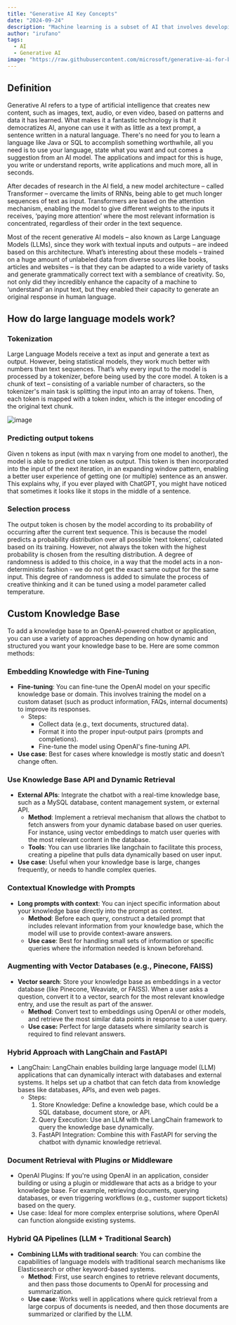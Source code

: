 ```yaml
---
title: "Generative AI Key Concepts"
date: "2024-09-24"
description: "Machine learning is a subset of AI that involves developing algorithms that allow computers to learn from & make predictions or decisions based on data."
author: "irufano"
tags:
  - AI
  - Generative AI
image: "https://raw.githubusercontent.com/microsoft/generative-ai-for-beginners/main/01-introduction-to-genai/images/AI-diagram.png"
---
```


## Definition

Generative AI refers to a type of artificial intelligence that creates new content, such as images, text, audio, or even video, based on patterns and data it has learned. What makes it a fantastic technology is that it democratizes AI, anyone can use it with as little as a text prompt, a sentence written in a natural language. There's no need for you to learn a language like Java or SQL to accomplish something worthwhile, all you need is to use your language, state what you want and out comes a suggestion from an AI model. The applications and impact for this is huge, you write or understand reports, write applications and much more, all in seconds.

After decades of research in the AI field, a new model architecture – called Transformer – overcame the limits of RNNs, being able to get much longer sequences of text as input. Transformers are based on the attention mechanism, enabling the model to give different weights to the inputs it receives, ‘paying more attention’ where the most relevant information is concentrated, regardless of their order in the text sequence.

Most of the recent generative AI models – also known as Large Language Models (LLMs), since they work with textual inputs and outputs – are indeed based on this architecture. What’s interesting about these models – trained on a huge amount of unlabeled data from diverse sources like books, articles and websites – is that they can be adapted to a wide variety of tasks and generate grammatically correct text with a semblance of creativity. So, not only did they incredibly enhance the capacity of a machine to ‘understand’ an input text, but they enabled their capacity to generate an original response in human language.

## How do large language models work?

### Tokenization

Large Language Models receive a text as input and generate a text as output. However, being statistical models, they work much better with numbers than text sequences. That’s why every input to the model is processed by a tokenizer, before being used by the core model. A token is a chunk of text – consisting of a variable number of characters, so the tokenizer's main task is splitting the input into an array of tokens. Then, each token is mapped with a token index, which is the integer encoding of the original text chunk.

![image](https://github.com/irufano/generative-ai-for-beginners/raw/main/01-introduction-to-genai/images/tokenizer-example.png?WT.mc_id=academic-105485-koreyst)

### Predicting output tokens

Given n tokens as input (with max n varying from one model to another), the model is able to predict one token as output. This token is then incorporated into the input of the next iteration, in an expanding window pattern, enabling a better user experience of getting one (or multiple) sentence as an answer. This explains why, if you ever played with ChatGPT, you might have noticed that sometimes it looks like it stops in the middle of a sentence.

### Selection process

The output token is chosen by the model according to its probability of occurring after the current text sequence. This is because the model predicts a probability distribution over all possible ‘next tokens’, calculated based on its training. However, not always the token with the highest probability is chosen from the resulting distribution. A degree of randomness is added to this choice, in a way that the model acts in a non-deterministic fashion - we do not get the exact same output for the same input. This degree of randomness is added to simulate the process of creative thinking and it can be tuned using a model parameter called temperature.

## Custom Knowledge Base

To add a knowledge base to an OpenAI-powered chatbot or application, you can use a variety of approaches depending on how dynamic and structured you want your knowledge base to be. Here are some common methods:

###  Embedding Knowledge with Fine-Tuning
- **Fine-tuning**: You can fine-tune the OpenAI model on your specific knowledge base or domain. This involves training the model on a custom dataset (such as product information, FAQs, internal documents) to improve its responses.
  - Steps:
    - Collect data (e.g., text documents, structured data).
    - Format it into the proper input-output pairs (prompts and completions).
    - Fine-tune the model using OpenAI's fine-tuning API.
- **Use case**: Best for cases where knowledge is mostly static and doesn’t change often.

### Use Knowledge Base API and Dynamic Retrieval

- **External APIs**: Integrate the chatbot with a real-time knowledge base, such as a MySQL database, content management system, or external API.
  - **Method**: Implement a retrieval mechanism that allows the chatbot to fetch answers from your dynamic database based on user queries. For instance, using vector embeddings to match user queries with the most relevant content in the database.
  - **Tools**: You can use libraries like langchain to facilitate this process, creating a pipeline that pulls data dynamically based on user input.
- **Use case**: Useful when your knowledge base is large, changes frequently, or needs to handle complex queries.

### Contextual Knowledge with Prompts

- **Long prompts with context**: You can inject specific information about your knowledge base directly into the prompt as context.
  - **Method**: Before each query, construct a detailed prompt that includes relevant information from your knowledge base, which the model will use to provide context-aware answers.
  - **Use case**: Best for handling small sets of information or specific queries where the information needed is known beforehand.

### Augmenting with Vector Databases (e.g., Pinecone, FAISS)

- **Vector search**: Store your knowledge base as embeddings in a vector database (like Pinecone, Weaviate, or FAISS). When a user asks a question, convert it to a vector, search for the most relevant knowledge entry, and use the result as part of the answer.
  - **Method**: Convert text to embeddings using OpenAI or other models, and retrieve the most similar data points in response to a user query.
  - **Use case:** Perfect for large datasets where similarity search is required to find relevant answers.

### Hybrid Approach with LangChain and FastAPI

- LangChain: LangChain enables building large language model (LLM) applications that can dynamically interact with databases and external systems. It helps set up a chatbot that can fetch data from knowledge bases like databases, APIs, and even web pages.
  - Steps:
    1. Store Knowledge: Define a knowledge base, which could be a SQL database, document store, or API.
    2. Query Execution: Use an LLM with the LangChain framework to query the knowledge base dynamically.
    3. FastAPI Integration: Combine this with FastAPI for serving the chatbot with dynamic knowledge retrieval.

### Document Retrieval with Plugins or Middleware

- OpenAI Plugins: If you're using OpenAI in an application, consider building or using a plugin or middleware that acts as a bridge to your knowledge base. For example, retrieving documents, querying databases, or even triggering workflows (e.g., customer support tickets) based on the query.
- Use case: Ideal for more complex enterprise solutions, where OpenAI can function alongside existing systems.

### Hybrid QA Pipelines (LLM + Traditional Search)

- **Combining LLMs with traditional search**: You can combine the capabilities of language models with traditional search mechanisms like Elasticsearch or other keyword-based systems.
  - **Method**: First, use search engines to retrieve relevant documents, and then pass those documents to OpenAI for processing and summarization.
  - **Use case**: Works well in applications where quick retrieval from a large corpus of documents is needed, and then those documents are summarized or clarified by the LLM.
